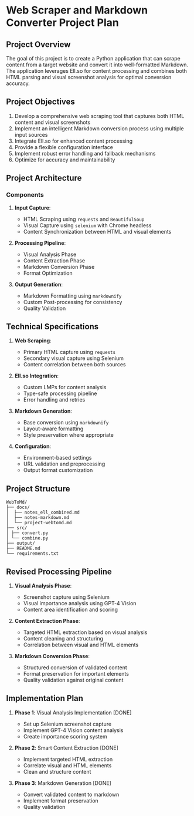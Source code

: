 # Web Scraper and Markdown Converter Project Plan

## Project Overview

The goal of this project is to create a Python application that can scrape content from a target website and convert it into well-formatted Markdown. The application leverages Ell.so for content processing and combines both HTML parsing and visual screenshot analysis for optimal conversion accuracy.

## Project Objectives

1. Develop a comprehensive web scraping tool that captures both HTML content and visual screenshots
2. Implement an intelligent Markdown conversion process using multiple input sources
3. Integrate Ell.so for enhanced content processing
4. Provide a flexible configuration interface
5. Implement robust error handling and fallback mechanisms
6. Optimize for accuracy and maintainability

## Project Architecture

### Components

1. **Input Capture**:
   - HTML Scraping using `requests` and `BeautifulSoup`
   - Visual Capture using `selenium` with Chrome headless
   - Content Synchronization between HTML and visual elements

2. **Processing Pipeline**:
   - Visual Analysis Phase
   - Content Extraction Phase
   - Markdown Conversion Phase
   - Format Optimization

3. **Output Generation**:
   - Markdown Formatting using `markdownify`
   - Custom Post-processing for consistency
   - Quality Validation

## Technical Specifications

1. **Web Scraping**:
   - Primary HTML capture using `requests`
   - Secondary visual capture using Selenium
   - Content correlation between both sources

2. **Ell.so Integration**:
   - Custom LMPs for content analysis
   - Type-safe processing pipeline
   - Error handling and retries

3. **Markdown Generation**:
   - Base conversion using `markdownify`
   - Layout-aware formatting
   - Style preservation where appropriate

4. **Configuration**:
   - Environment-based settings
   - URL validation and preprocessing
   - Output format customization

## Project Structure

```text
WebToMd/
├── docs/
│  ├── notes_ell_combined.md
│  ├── notes-markdown.md
│  └── project-webtomd.md
├── src/
│ ├── convert.py
│ └── combine.py
├── output/
├── README.md
└── requirements.txt
```

## Revised Processing Pipeline

1. **Visual Analysis Phase**:
   - Screenshot capture using Selenium
   - Visual importance analysis using GPT-4 Vision
   - Content area identification and scoring
   
2. **Content Extraction Phase**:
   - Targeted HTML extraction based on visual analysis
   - Content cleaning and structuring
   - Correlation between visual and HTML elements

3. **Markdown Conversion Phase**:
   - Structured conversion of validated content
   - Format preservation for important elements
   - Quality validation against original content

## Implementation Plan

1. **Phase 1**: Visual Analysis Implementation [DONE]
   - Set up Selenium screenshot capture
   - Implement GPT-4 Vision content analysis
   - Create importance scoring system

2. **Phase 2**: Smart Content Extraction [DONE]
   - Implement targeted HTML extraction
   - Correlate visual and HTML elements
   - Clean and structure content

3. **Phase 3**: Markdown Generation [DONE]
   - Convert validated content to markdown
   - Implement format preservation
   - Quality validation
